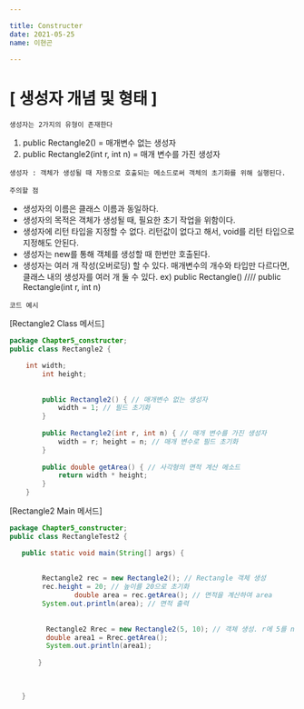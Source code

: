 ```yaml
---

title: Constructer
date: 2021-05-25
name: 이현곤

---
```

# [ 생성자 개념 및 형태 ] 

` 생성자는 2가지의 유형이 존재한다 `

1. public Rectangle2()  = 매개변수 없는 생성자 
2. public Rectangle2(int r, int n)  = 매개 변수를 가진 생성자

` 생성자 : 객체가 생성될 때 자동으로 호출되는 메소드로써 객체의 초기화를 위해 실행된다. `

` 주의할 점 `
* 생성자의 이름은 클래스 이름과 동일하다.
* 생성자의 목적은 객체가 생성될 때, 필요한 초기 작업을 위함이다.
* 생성자에 리턴 타입을 지정할 수 없다. 리턴값이 없다고 해서, void를 리턴 타입으로 지정해도 안된다.
* 생성자는 new를 통해 객체를 생성할 때 한번만 호출된다.
* 생성자는 여러 개 작성(오버로딩) 할 수 있다.
  매개변수의 개수와 타입만 다르다면, 클래스 내의 생성자를 여러 개 둘 수 있다.
  ex) public Rectangle()  ////  public Rectangle(int r, int n)
      
` 코드 예시 `

[Rectangle2 Class 메서드] 

```java
package Chapter5_constructer;
public class Rectangle2 {

	int width;
        int height;
	
       
	    public Rectangle2() { // 매개변수 없는 생성자
	        width = 1; // 필드 초기화
	    }
	 
	    public Rectangle2(int r, int n) { // 매개 변수를 가진 생성자
	        width = r; height = n; // 매개 변수로 필드 초기화
	    }
	    
	    public double getArea() { // 사각형의 면적 계산 메소드
	        return width * height;
	    }
	}
  ```
 [Rectangle2 Main 메서드] 
 
 ```java
 package Chapter5_constructer;
 public class RectangleTest2 {

	public static void main(String[] args) {
	
		
		 Rectangle2 rec = new Rectangle2(); // Rectangle 객체 생성
		 rec.height = 20; // 높이를 20으로 초기화
                 double area = rec.getArea(); // 면적을 계산하여 area 
		 System.out.println(area); // 면적 출력
		 
		 
		  Rectangle2 Rrec = new Rectangle2(5, 10); // 객체 생성. r에 5를 n에 10을 넣어 초기화.
	      double area1 = Rrec.getArea();
	      System.out.println(area1);
	 
	    }
	

		  
	}
 ```		
